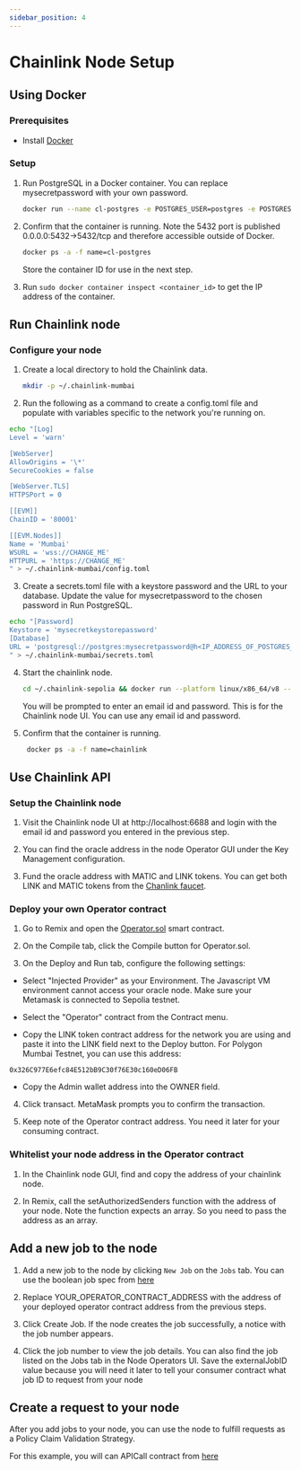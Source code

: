 ```yaml
---
sidebar_position: 4
---
```


# Chainlink Node Setup

## Using Docker

### Prerequisites

- Install [Docker](https://docs.docker.com/get-docker/)

### Setup

1. Run PostgreSQL in a Docker container. You can replace mysecretpassword with your own password.

   ```bash
   docker run --name cl-postgres -e POSTGRES_USER=postgres -e POSTGRES_PASSWORD=mysecretpassword -p 5432:5432 -d postgres
   ```

2. Confirm that the container is running. Note the 5432 port is published 0.0.0.0:5432->5432/tcp and therefore accessible outside of Docker.

   ```bash
   docker ps -a -f name=cl-postgres
   ```

   Store the container ID for use in the next step.

3. Run `sudo docker container inspect <container_id>` to get the IP address of the container.

## Run Chainlink node

### Configure your node

1. Create a local directory to hold the Chainlink data.

   ```bash
   mkdir -p ~/.chainlink-mumbai
   ```

2. Run the following as a command to create a config.toml file and populate with variables specific to the network you're running on.

```bash
echo "[Log]
Level = 'warn'

[WebServer]
AllowOrigins = '\*'
SecureCookies = false

[WebServer.TLS]
HTTPSPort = 0

[[EVM]]
ChainID = '80001'

[[EVM.Nodes]]
Name = 'Mumbai'
WSURL = 'wss://CHANGE_ME'
HTTPURL = 'https://CHANGE_ME'
" > ~/.chainlink-mumbai/config.toml
```

3. Create a secrets.toml file with a keystore password and the URL to your database. Update the value for mysecretpassword to the chosen password in Run PostgreSQL.

```bash
echo "[Password]
Keystore = 'mysecretkeystorepassword'
[Database]
URL = 'postgresql://postgres:mysecretpassword@h<IP_ADDRESS_OF_POSTGRES_CONTAINER>:5432/postgres?sslmode=disable'
" > ~/.chainlink-mumbai/secrets.toml
```

4. Start the chainlink node.

   ```bash
   cd ~/.chainlink-sepolia && docker run --platform linux/x86_64/v8 --name chainlink -v ~/.chainlink-mumbai:/chainlink -it -p 6688:6688 --add-host=host.docker.internal:host-gateway smartcontract/chainlink:2.0.0 node -config /chainlink/config.toml -secrets /chainlink/secrets.toml start
   ```

   You will be prompted to enter an email id and password. This is for the Chainlink node UI. You can use any email id and password.

5. Confirm that the container is running.

   ```bash
    docker ps -a -f name=chainlink
   ```

## Use Chainlink API

### Setup the Chainlink node

1. Visit the Chainlink node UI at http://localhost:6688 and login with the email id and password you entered in the previous step.

2. You can find the oracle address in the node Operator GUI under the Key Management configuration.

3. Fund the oracle address with MATIC and LINK tokens. You can get both LINK and MATIC tokens from the [Chanlink faucet](https://faucets.chain.link/mumbai).

### Deploy your own Operator contract

1. Go to Remix and open the [Operator.sol](https://remix.ethereum.org/#url=https://docs.chain.link/samples/ChainlinkNodes/Operator.sol) smart contract.

2. On the Compile tab, click the Compile button for Operator.sol.

3. On the Deploy and Run tab, configure the following settings:

- Select "Injected Provider" as your Environment. The Javascript VM environment cannot access your oracle node. Make sure your Metamask is connected to Sepolia testnet.

- Select the "Operator" contract from the Contract menu.

- Copy the LINK token contract address for the network you are using and paste it into the LINK field next to the Deploy button. For Polygon Mumbai Testnet, you can use this address:

`0x326C977E6efc84E512bB9C30f76E30c160eD06FB`

- Copy the Admin wallet address into the OWNER field.

4. Click transact. MetaMask prompts you to confirm the transaction.

5. Keep note of the Operator contract address. You need it later for your consuming contract.

### Whitelist your node address in the Operator contract

1. In the Chainlink node GUI, find and copy the address of your chainlink node.

2. In Remix, call the setAuthorizedSenders function with the address of your node. Note the function expects an array. So you need to pass the address as an array.

## Add a new job to the node

1. Add a new job to the node by clicking `New Job` on the `Jobs` tab. You can use the boolean job spec from [here](https://docs.chain.link/chainlink-nodes/job-specs/direct-request-get-bool)

2. Replace YOUR_OPERATOR_CONTRACT_ADDRESS with the address of your deployed operator contract address from the previous steps.

3. Click Create Job. If the node creates the job successfully, a notice with the job number appears.

4. Click the job number to view the job details. You can also find the job listed on the Jobs tab in the Node Operators UI. Save the externalJobID value because you will need it later to tell your consumer contract what job ID to request from your node

## Create a request to your node

After you add jobs to your node, you can use the node to fulfill requests as a Policy Claim Validation Strategy.

For this example, you will can APICall contract from [here](https://github.com/Breaking-C0de/contracts/blob/main/contracts/v08/strategies/api/APICall.sol)

